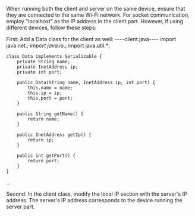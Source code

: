 When running both the client and server on the same device, ensure that they are connected to the same Wi-Fi network. For socket communication, employ "localhost" as the IP address in the client part.
However, if using different devices, follow these steps:

First:
Add a Data class for the client as well:
----client.java----
import java.net.*;
import java.io.*;
import java.util.*;

    class Data implements Serializable {
        private String name;
        private InetAddress ip;
        private int port;
    
        public Data(String name, InetAddress ip, int port) {
            this.name = name;
            this.ip = ip;
            this.port = port;
        }
    
        public String getName() {
            return name;
        }
    
        public InetAddress getIp() {
            return ip;
        }
    
        public int getPort() {
            return port;
        }
    }
...

Second:
In the client class, modify the local IP section with the server's IP address. The server's IP address corresponds to the device running the server part.
